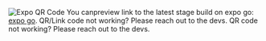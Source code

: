 ![Expo QR Code](http://api.qrserver.com/v1/create-qr-code/?color=000000&bgcolor=FFFFFF&data=~placeholder~&size=200x200&qzone=1&margin=0&size=500x500&ecc=L)
You canpreview link to the latest stage build on expo go: [expo go](exp://u.expo.dev/6e6a6094-0af8-456e-8012-9f7de36585de/group/643fdf83-4045-46ed-a603-a978208b97f3).
QR/Link code not working? Please reach out to the devs.
QR code not working? Please reach out to the devs.
